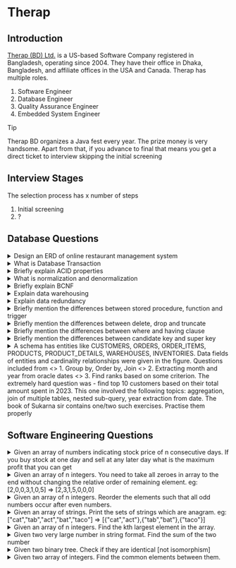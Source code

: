 # Therap

## Introduction
[Therap (BD) Ltd.](https://therapbd.com/) is a US-based Software Company registered in Bangladesh, operating since 2004. They have their office in Dhaka, Bangladesh, and affiliate offices in the USA and Canada.
Therap has multiple roles. 
1. Software Engineer
2. Database Engineer
3. Quality Assurance Engineer
4. Embedded System Engineer

> [!TIP]
> Therap BD organizes a Java fest every year. The prize money is very handsome. Apart from that, if you advance to final that means you get a direct ticket to interview skipping the initial screening

## Interview Stages
The selection process has x number of steps
1. Initial screening
2. ?


## Database Questions
<details>
<summary>
Design an ERD of online restaurant management system
</summary>
<hr>
[Answer]
</details>

<details>
<summary>
What is Database Transaction
</summary>
<hr>
[Answer]
</details>

<details>
<summary>
Briefly explain ACID properties
</summary>
<hr>
[Answer]
</details>

<details>
<summary>
What is normalization and denormalization
</summary>
<hr>
[Answer] 
</details>

<details>
<summary>
Briefly explain BCNF
</summary>
<hr>
[Answer]
</details>

<details>
<summary>
Explain data warehousing
</summary>
<hr>
[Answer]
</details>

<details>
<summary>
Explain data redundancy
</summary>
<hr>
[Answer]
</details>

<details>
<summary>
Briefly mention the differences between stored procedure, function and trigger
</summary>
<hr>
[Answer]
</details>

<details>
<summary>
Briefly mention the differences between delete, drop and truncate
</summary>
<hr>
[Answer]
</details>

<details>
<summary>
Briefly mention the differences between where and having clause
</summary>
<hr>
[Answer]
</details>

<details>
<summary>
Briefly mention the differences between candidate key and super key
</summary>
<hr>
[Answer]
</details>

<details>
<summary>
A schema has entities like CUSTOMERS, ORDERS, ORDER_ITEMS, PRODUCTS, PRODUCT_DETAILS, WAREHOUSES, INVENTORIES. Data fields of entities and cardinality relationships were given in the figure. Questions included from <>
1. Group by, Order by, Join <>
2. Extracting month and year from oracle dates <>
3. Find ranks based on some criterion. The extremely hard question was - find top 10 customers based on their total amount spent in 2023. This one involved the following topics: aggregation, join of multiple tables, nested sub-query, year extraction from date. The book of Sukarna sir contains one/two such exercises. Practise them properly

</summary>
<hr>
[Answer]
</details>

## Software Engineering Questions
<details>
<summary>
Given an array of numbers indicating stock price of n consecutive days. If you buy stock at one day and sell at any later day what is the maximum profit that you can get
</summary>
<hr>
[Answer]
</details>

<details>
<summary>
Given an array of n integers. You need to take all zeroes in array to the end without changing the relative order of remaining element.
eg: [2,0,0,3,1,0,5] => [2,3,1,5,0,0,0]
</summary>
<hr>
[Answer]
</details>

<details>
<summary>
Given an array of n integers. Reorder the elements such that all odd numbers occur after even numbers.
</summary>
<hr>
[Answer]
</details>

<details>
<summary>
Given an array of strings. Print the sets of strings which are anagram.
eg: ["cat","tab","act","bat","taco"] => [{"cat","act"},{"tab","bat"},{"taco"}] 
</summary>
<hr>
[Answer]
</details>

<details>
<summary>
Given an array of n integers. Find the kth largest element in the array.
</summary>
<hr>
[Answer]
</details>

<details>
<summary>
Given two very large number in string format. Find the sum of the two number
</summary>
<hr>
[Answer]
</details>

<details>
<summary>
Given two binary tree. Check if they are identical [not isomorphism]
</summary>
<hr>
[Answer]
</details>

<details>
<summary>
Given two array of integers. Find the common elements between them.
</summary>
<hr>
[Answer]
</details>
